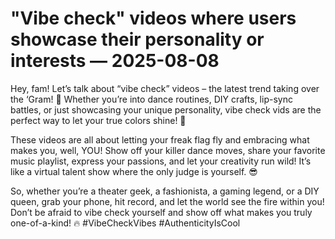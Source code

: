 # "Vibe check" videos where users showcase their personality or interests — 2025-08-08

Hey, fam! Let’s talk about “vibe check” videos – the latest trend taking over the ‘Gram! 💫 Whether you’re into dance routines, DIY crafts, lip-sync battles, or just showcasing your unique personality, vibe check vids are the perfect way to let your true colors shine! 🌈

These videos are all about letting your freak flag fly and embracing what makes you, well, YOU! Show off your killer dance moves, share your favorite music playlist, express your passions, and let your creativity run wild! It’s like a virtual talent show where the only judge is yourself. 😎

So, whether you’re a theater geek, a fashionista, a gaming legend, or a DIY queen, grab your phone, hit record, and let the world see the fire within you! Don’t be afraid to vibe check yourself and show off what makes you truly one-of-a-kind! 🔥 #VibeCheckVibes #AuthenticityIsCool